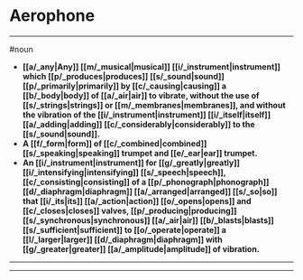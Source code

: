 # Aerophone
---
#noun
- **[[a/_any|Any]] [[m/_musical|musical]] [[i/_instrument|instrument]] which [[p/_produces|produces]] [[s/_sound|sound]] [[p/_primarily|primarily]] by [[c/_causing|causing]] a [[b/_body|body]] of [[a/_air|air]] to vibrate, without the use of [[s/_strings|strings]] or [[m/_membranes|membranes]], and without the vibration of the [[i/_instrument|instrument]] [[i/_itself|itself]] [[a/_adding|adding]] [[c/_considerably|considerably]] to the [[s/_sound|sound]].**
- **A [[f/_form|form]] of [[c/_combined|combined]] [[s/_speaking|speaking]] trumpet and [[e/_ear|ear]] trumpet.**
- **An [[i/_instrument|instrument]] for [[g/_greatly|greatly]] [[i/_intensifying|intensifying]] [[s/_speech|speech]], [[c/_consisting|consisting]] of a [[p/_phonograph|phonograph]] [[d/_diaphragm|diaphragm]] [[a/_arranged|arranged]] [[s/_so|so]] that [[i/_its|its]] [[a/_action|action]] [[o/_opens|opens]] and [[c/_closes|closes]] valves, [[p/_producing|producing]] [[s/_synchronous|synchronous]] [[a/_air|air]] [[b/_blasts|blasts]] [[s/_sufficient|sufficient]] to [[o/_operate|operate]] a [[l/_larger|larger]] [[d/_diaphragm|diaphragm]] with [[g/_greater|greater]] [[a/_amplitude|amplitude]] of vibration.**
---
---
